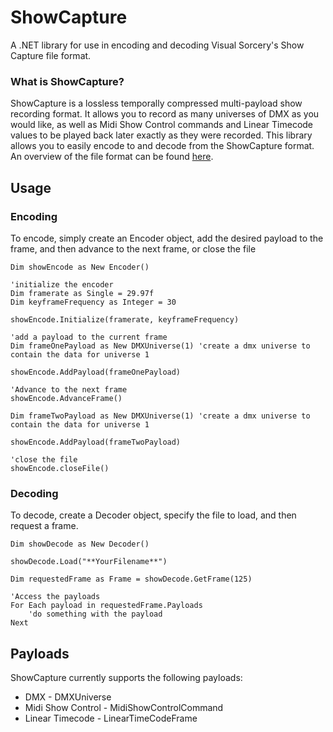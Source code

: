 # ShowCapture
A .NET library for use in encoding and decoding Visual Sorcery's Show Capture file format.

### What is ShowCapture?
ShowCapture is a lossless temporally compressed multi-payload show recording format. It allows you to record as many universes of DMX as you would like, as well as Midi Show Control commands and Linear Timecode values to be played back later exactly as they were recorded. This library allows you to easily encode to and decode from the ShowCapture format. An overview of the file format can be found [here](https://docs.google.com/drawings/d/1ZFihuPPBTzsGAcpb7UglUr6_0VAqNu2fDR1VL0ZtNjw/edit?usp=sharing).

## Usage

### Encoding

To encode, simply create an Encoder object, add the desired payload to the frame, and then advance to the next frame, or close the file

```vb.net
Dim showEncode as New Encoder()

'initialize the encoder
Dim framerate as Single = 29.97f
Dim keyframeFrequency as Integer = 30

showEncode.Initialize(framerate, keyframeFrequency)

'add a payload to the current frame
Dim frameOnePayload as New DMXUniverse(1) 'create a dmx universe to contain the data for universe 1

showEncode.AddPayload(frameOnePayload)

'Advance to the next frame
showEncode.AdvanceFrame()

Dim frameTwoPayload as New DMXUniverse(1) 'create a dmx universe to contain the data for universe 1

showEncode.AddPayload(frameTwoPayload)

'close the file
showEncode.closeFile()
```

### Decoding

To decode, create a Decoder object, specify the file to load, and then request a frame.

```vb.net
Dim showDecode as New Decoder()

showDecode.Load("**YourFilename**")

Dim requestedFrame as Frame = showDecode.GetFrame(125)

'Access the payloads
For Each payload in requestedFrame.Payloads
	'do something with the payload
Next

```

## Payloads
ShowCapture currently supports the following payloads:

- DMX - DMXUniverse
- Midi Show Control - MidiShowControlCommand
- Linear Timecode - LinearTimeCodeFrame